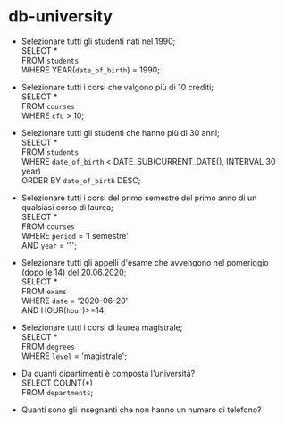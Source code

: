 # db-university

- Selezionare tutti gli studenti nati nel 1990; <br>
SELECT * <br>
FROM `students` <br>
WHERE YEAR(`date_of_birth`) = 1990; <br>

- Selezionare tutti i corsi che valgono più di 10 crediti; <br>
SELECT * <br>
FROM `courses` <br>
WHERE `cfu` > 10; <br>

- Selezionare tutti gli studenti che hanno più di 30 anni; <br>
SELECT * <br>
FROM `students` <br>
WHERE `date_of_birth` < DATE_SUB(CURRENT_DATE(), INTERVAL 30 year) <br>
ORDER BY `date_of_birth` DESC; <br>

- Selezionare tutti i corsi del primo semestre del primo anno di un qualsiasi corso di laurea; <br>
SELECT * <br>
FROM `courses` <br>
WHERE `period` = 'I semestre' <br>
AND `year` = '1'; <br>

- Selezionare tutti gli appelli d'esame che avvengono nel pomeriggio (dopo le 14) del 20.06.2020; <br>
SELECT * <br>
FROM `exams` <br>
WHERE `date` = '2020-06-20' <br>
AND HOUR(`hour`)>=14; <br>

- Selezionare tutti i corsi di laurea magistrale; <br>
SELECT * <br>
FROM `degrees` <br>
WHERE `level` = 'magistrale'; <br>

- Da quanti dipartimenti è composta l'università? <br>
SELECT COUNT(*) <br>
FROM `departments`; <br>


- Quanti sono gli insegnanti che non hanno un numero di telefono?
